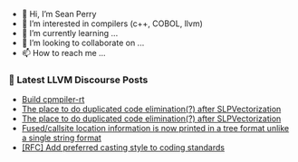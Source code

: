 - 👋 Hi, I’m Sean Perry
- 👀 I’m interested in compilers (c++, COBOL, llvm)
- 🌱 I’m currently learning ...
- 💞️ I’m looking to collaborate on ...
- 📫 How to reach me ...

<!---
s66perry/s66perry is a ✨ special ✨ repository because its `README.md` (this file) appears on your GitHub profile.
You can click the Preview link to take a look at your changes.
--->
### 📕 Latest LLVM Discourse Posts

<!-- DISCOURSE-LLVM:START -->
- [Build cpmpiler-rt](https://discourse.llvm.org/t/build-cpmpiler-rt/70830#post_1)
- [The place to do duplicated code elimination&lpar;?&rpar; after SLPVectorization](https://discourse.llvm.org/t/the-place-to-do-duplicated-code-elimination-after-slpvectorization/70828#post_2)
- [The place to do duplicated code elimination&lpar;?&rpar; after SLPVectorization](https://discourse.llvm.org/t/the-place-to-do-duplicated-code-elimination-after-slpvectorization/70828#post_1)
- [Fused/callsite location information is now printed in a tree format unlike a single string format](https://discourse.llvm.org/t/fused-callsite-location-information-is-now-printed-in-a-tree-format-unlike-a-single-string-format/70821#post_3)
- [[RFC] Add preferred casting style to coding standards](https://discourse.llvm.org/t/rfc-add-preferred-casting-style-to-coding-standards/70793#post_3)
<!-- DISCOURSE-LLVM:END -->
